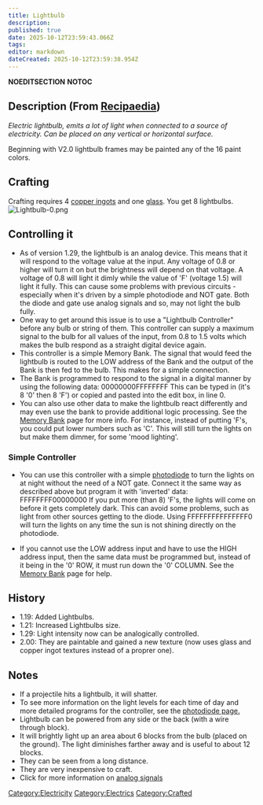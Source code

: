 ```yaml
---
title: Lightbulb
description: 
published: true
date: 2025-10-12T23:59:43.066Z
tags: 
editor: markdown
dateCreated: 2025-10-12T23:59:38.954Z
---
```


__NOEDITSECTION__ __NOTOC__

## Description (From [Recipaedia](Recipaedia "wikilink"))

*Electric lightbulb, emits a lot of light when connected to a source of
electricity. Can be placed on any vertical or horizontal surface.*

Beginning with V2.0 lightbulb frames may be painted any of the 16 paint
colors.

## Crafting

Crafting requires 4 [copper ingots](copper_Ingot "wikilink") and one
[glass](glass "wikilink"). You get 8 lightbulbs.
![Lightbulb-0.png](Lightbulb-0.png "Lightbulb-0.png")

## Controlling it

  - As of version 1.29, the lightbulb is an analog device. This means
    that it will respond to the voltage value at the input. Any voltage
    of 0.8 or higher will turn it on but the brightness will depend on
    that voltage. A voltage of 0.8 will light it dimly while the value
    of 'F' (voltage 1.5) will light it fully. This can cause some
    problems with previous circuits - especially when it's driven by a
    simple photodiode and NOT gate. Both the diode and gate use analog
    signals and so, may not light the bulb fully.
  - One way to get around this issue is to use a "Lightbulb Controller"
    before any bulb or string of them. This controller can supply a
    maximum signal to the bulb for all values of the input, from 0.8 to
    1.5 volts which makes the bulb respond as a straight digital device
    again.
  - This controller is a simple Memory Bank. The signal that would feed
    the lightbulb is routed to the LOW address of the Bank and the
    output of the Bank is then fed to the bulb. This makes for a simple
    connection.
  - The Bank is programmed to respond to the signal in a digital manner
    by using the following data: 00000000FFFFFFFF This can be typed in
    (it's 8 '0' then 8 'F') or copied and pasted into the edit box, in
    line 0.
  - You can also use other data to make the lightbulb react differently
    and may even use the bank to provide additional logic processing.
    See the [Memory Bank](Memory_Bank "wikilink") page for more info.
    For instance, instead of putting 'F's, you could put lower numbers
    such as 'C'. This will still turn the lights on but make them
    dimmer, for some 'mood lighting'.

### Simple Controller

  - You can use this controller with a simple
    [photodiode](photodiode "wikilink") to turn the lights on at night
    without the need of a NOT gate. Connect it the same way as described
    above but program it with 'inverted' data: FFFFFFFF00000000 If you
    put more (than 8) 'F's, the lights will come on before it gets
    completely dark. This can avoid some problems, such as light from
    other sources getting to the diode. Using FFFFFFFFFFFFFFF0 will turn
    the lights on any time the sun is not shining directly on the
    photodiode.

<!-- end list -->

  - If you cannot use the LOW address input and have to use the HIGH
    address input, then the same data must be programmed but, instead of
    it being in the '0' ROW, it must run down the '0' COLUMN. See the
    [Memory Bank](Memory_Bank "wikilink") page for help.

## History

  - 1.19: Added Lightbulbs.
  - 1.21: Increased Lightbulbs size.
  - 1.29: Light intensity now can be analogically controlled.
  - 2.00: They are paintable and gained a new texture (now uses glass
    and copper ingot textures instead of a proprer one).

## Notes

  - If a projectile hits a lightbulb, it will shatter.
  - To see more information on the light levels for each time of day and
    more detailed programs for the controller, see the [photodiode
    page.](Photodiode#Lighting_values "wikilink")
  - Lightbulb can be powered from any side or the back (with a wire
    through block).
  - It will brightly light up an area about 6 blocks from the bulb
    (placed on the ground). The light diminishes farther away and is
    useful to about 12 blocks.
  - They can be seen from a long distance.
  - They are very inexpensive to craft.
  - Click for more information on [analog
    signals](Using_Analog_Signals "wikilink")

[Category:Electricity](Category:Electricity "wikilink")
[Category:Electrics](Category:Electrics "wikilink")
[Category:Crafted](Category:Crafted "wikilink")